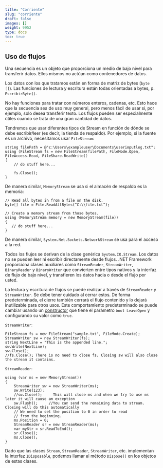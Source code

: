 ```yaml
---
title: "Corriente"
slug: "corriente"
draft: false
images: []
weight: 9952
type: docs
toc: true
---
```


## Uso de flujos
Una secuencia es un objeto que proporciona un medio de bajo nivel para transferir datos. Ellos mismos no actúan como contenedores de datos.

Los datos con los que tratamos están en forma de matriz de bytes (`byte []`). Las funciones de lectura y escritura están todas orientadas a bytes, p. `EscribirByte()`.

No hay funciones para tratar con números enteros, cadenas, etc. Esto hace que la secuencia sea de uso muy general, pero menos fácil de usar si, por ejemplo, solo desea transferir texto. Los flujos pueden ser especialmente útiles cuando se trata de una gran cantidad de datos.

Tendremos que usar diferentes tipos de Stream en función de dónde se debe escribir/leer (es decir, la tienda de respaldo). Por ejemplo, si la fuente es un archivo, necesitamos usar `FileStream`:

    string filePath = @"c:\Users\exampleuser\Documents\userinputlog.txt";
    using (FileStream fs = new FileStream(filePath, FileMode.Open, FileAccess.Read, FileShare.ReadWrite))
    {
        // do stuff here...
    
        fs.Close();
    }

De manera similar, `MemoryStream` se usa si el almacén de respaldo es la memoria:

    // Read all bytes in from a file on the disk.
    byte[] file = File.ReadAllBytes(“C:\\file.txt”);

    // Create a memory stream from those bytes.
    using (MemoryStream memory = new MemoryStream(file))
    {
       // do stuff here...
    }

De manera similar, `System.Net.Sockets.NetworkStream` se usa para el acceso a la red.

Todos los flujos se derivan de la clase genérica `System.IO.Stream`. Los datos no se pueden leer ni escribir directamente desde flujos. .NET Framework proporciona clases auxiliares como `StreamReader`, `StreamWriter`, `BinaryReader` y `BinaryWriter` que convierten entre tipos nativos y la interfaz de flujo de bajo nivel, y transfieren los datos hacia o desde el flujo por usted.

La lectura y escritura de flujos se puede realizar a través de `StreamReader` y `StreamWriter`. Se debe tener cuidado al cerrar estos. De forma predeterminada, el cierre también cerrará el flujo contenido y lo dejará inutilizable para otros usos. Este comportamiento predeterminado se puede cambiar usando un [constructor][1] que tiene el parámetro `bool LeaveOpen` y configurando su valor como `true`.


`StreamWriter`:

    FileStream fs = new FileStream("sample.txt", FileMode.Create);
    StreamWriter sw = new StreamWriter(fs);
    string NextLine = "This is the appended line.";
    sw.Write(NextLine);
    sw.Close();
    //fs.Close(); There is no need to close fs. Closing sw will also close the stream it contains.

`StreamReader`:

    using (var ms = new MemoryStream())
    {
        StreamWriter sw = new StreamWriter(ms);
        sw.Write(123);
        //sw.Close();     This will close ms and when we try to use ms later it will cause an exception
        sw.Flush();     //You can send the remaining data to stream. Closing will do this automatically
        // We need to set the position to 0 in order to read 
        // from the beginning.
        ms.Position = 0;
        StreamReader sr = new StreamReader(ms);
        var myStr = sr.ReadToEnd();
        sr.Close();
        ms.Close();
    }

Dado que las clases `Stream`, `StreamReader`, `StreamWriter`, etc. implementan la interfaz `IDisposable`, podemos llamar al método `Dispose()` en los objetos de estas clases.


[1]: https://msdn.microsoft.com/en-us/library/gg712952(v=vs.110).aspx

